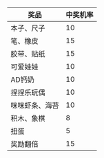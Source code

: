 | 奖品 | 中奖机率 |
| ---- | -------- |
|本子、尺子|10|
|笔、橡皮|15|
|胶带、贴纸|15|
|可爱娃娃|10|
|AD钙奶|10|
|捏捏乐玩偶|10|
|咪咪虾条、海苔|10|
|积木、象棋|8|
|扭蛋|5|
|奖励翻倍|15|
